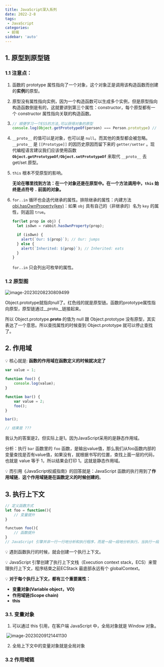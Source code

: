 ```yaml
---
title: JavaScript深入系列
date: 2022-2-8
tags:
 - JavaScript
categories:
 - 前端
sidebar: 'auto'
---
```


## 1. 原型到原型链

### 1.1 注意点：

1. 函数的 prototype 属性指向了一个对象，这个对象正是调用该构造函数而创建的**实例**的原型。

2. 原型没有属性指向实例，因为一个构造函数可以生成多个实例，但是原型指向构造函数倒是有的，这就要讲到第三个属性：constructor，每个原型都有一个 constructor 属性指向关联的构造函数。

3. ```js
   // 顺便学习一个ES5的方法,可以获得对象的原型
   console.log(Object.getPrototypeOf(person) === Person.prototype) // true
   ```

4. `__proto__` 的值可以是对象，也可以是 `null`。而其他的类型都会被忽略。`__proto__` 是 `[[Prototype]]` 的因历史原因而留下来的 `getter/setter` 。现代编程语言建议我们应该使用函数 **`Object.getPrototypeOf/Object.setPrototypeOf`** 来取代 `__proto__` 去 get/set 原型。

5. `this` 根本不受原型的影响。

   **无论在哪里找到方法：在一个对象还是在原型中。在一个方法调用中，`this` 始终是点符号 `.` 前面的对象。**

6. `for..in` 循环也会迭代继承的属性。排除继承的属性：内建方法 [obj.hasOwnProperty(key)](https://developer.mozilla.org/en-US/docs/Web/JavaScript/Reference/Global_Objects/Object/hasOwnProperty)：如果 `obj` 具有自己的（非继承的）名为 `key` 的属性，则返回 `true`。

   ```js
   for(let prop in obj) {
     let isOwn = rabbit.hasOwnProperty(prop);
   
     if (isOwn) {
       alert(`Our: ${prop}`); // Our: jumps
     } else {
       alert(`Inherited: ${prop}`); // Inherited: eats
     }
   }
   ```

    `for..in` 只会列出可枚举的属性。

### 1.2 原型图

![image-20230208230809499](https://gitee.com/zhizhu_wlz/image-for-md/raw/master/image-20230208230809499.png)

Object.prototype就指向null了。红色线的就是原型链。函数的prototype属性指向原型，原型链通过__proto__链接起来。

所以 Object.prototype.__proto__ 的值为 null 跟 Object.prototype 没有原型，其实表达了一个意思。所以查找属性的时候查到 Object.prototype 就可以停止查找了。

## 2. 作用域

:bulb: 核心就是: **函数的作用域在函数定义的时候就决定了**

```js
var value = 1;

function foo() {
    console.log(value);
}

function bar() {
    var value = 2;
    foo();
}

bar();

// 结果是 ???
```

我认为的答案是2，但实际上是1。因为JavaScript采用的是静态作用域。

分析：执行 `bar` 函数里的 `foo` 函数，是输出value值，那么我们从foo函数内部的变量查找是否有value值，如果没有，就根据书写的位置，查找上面一层的代码，也就是 value 等于 1，所以结果会打印 1。这就是静态作用域。

:bulb: 而引用《JavaScript权威指南》的回答就是：JavaScript 函数的执行用到了**作用域链**，**这个作用域链是在函数定义的时候创建的**。

## 3. 执行上下文

```js
// 定义函数方式
let foo = function(){
    // 变量提升
}

functuon foo(){
    // 函数提升
}
// JavaScript 引擎并非一行一行地分析和执行程序，而是一段一段地分析执行。当执行一段代码的时候，会进行一个“准备工作”，比如第一个例子中的变量提升，和第二个例子中的函数提升。
```

:bulb: 遇到函数执行的时候，就会创建一个执行上下文。

:bulb:  JavaScript 引擎创建了执行上下文栈（Execution context stack，ECS）来管理执行上下文，程序结束之前ECStack 最底部永远有个 globalContext。

:bulb: **对于每个执行上下文，都有三个重要属性：**

- **变量对象(Variable object，VO)**
- **作用域链(Scope chain)**
- **this**

### 3.1. 变量对象

1. 可以通过 this 引用，在客户端 JavaScript 中，全局对象就是 Window 对象。

 ![image-20230209121441130](https://gitee.com/zhizhu_wlz/image-for-md/raw/master/image-20230209121441130.png)

2. 全局上下文中的变量对象就是全局对象

### 3.2 作用域链